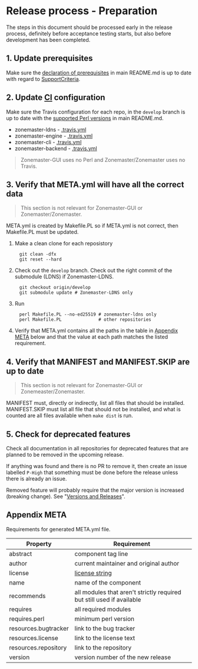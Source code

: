 Release process - Preparation
=============================


The steps in this document should be processed early in the release
process, definitely before acceptance testing starts, but also before
development has been completed.


## 1. Update prerequisites

Make sure the [declaration of prerequisites] in main README.md is up to date
with regard to [SupportCriteria].


## 2. Update [CI] configuration

Make sure the Travis configuration for each repo, in the `develop` branch
is up to date with the [supported Perl versions] in main README.md.

 * zonemaster-ldns - [.travis.yml][ldns.travis]
 * zonemaster-engine - [.travis.yml][engine.travis]
 * zonemaster-cli - [.travis.yml][cli.travis]
 * zonemaster-backend - [.travis.yml][backend.travis]

> Zonemaster-GUI uses no Perl and Zonemaster/Zonemaster uses no Travis.


## 3. Verify that META.yml will have all the correct data

> This section is not relevant for Zonemaster-GUI or Zonemaster/Zonemaster.

META.yml is created by Makefile.PL so if META.yml is not correct, then
Makefile.PL must be updated.

  1. Make a clean clone for each reposistory
```
     git clean -dfx
     git reset --hard
```
  2. Check out the `develop` branch. Check out the right commit
     of the submodule (LDNS) if Zonemaster-LDNS.
```
     git checkout origin/develop
     git submodule update # Zonemaster-LDNS only
```
  3. Run
```
     perl Makefile.PL --no-ed25519 # zonemaster-ldns only
     perl Makefile.PL              # other repositories
```
  4. Verify that META.yml contains all the paths in the table in [Appendix META]
     below and that the value at each path matches the listed requirement.


## 4. Verify that MANIFEST and MANIFEST.SKIP are up to date

> This section is not relevant for Zonemaster-GUI or Zonemeaster/Zonemaster.

MANIFEST must, directly or indirectly, list all files that should be installed.
MANIFEST.SKIP must list all file that should not be installed, and what is
counted are all files available when `make dist` is run.


## 5. Check for deprecated features

Check all documentation in all repositories for deprecated features that are
planned to be removed in the upcoming release.

If anything was found and there is no PR to remove it, then create an issue
labelled `P-High` that something must be done before the release unless there is
already an issue.

Removed feature will probably require that the major version is increased
(breaking change). See "[Versions and Releases]".


## Appendix META

Requirements for generated META.yml file.

Property             | Requirement
---------------------|----------------------------------------------------------------------
abstract             | component tag line
author               | current maintainer and original author
license              | [license string]
name                 | name of the component
recommends           | all modules that aren't strictly required but still used if available
requires             | all required modules
requires.perl        | minimum perl version
resources.bugtracker | link to the bug tracker
resources.license    | link to the license text
resources.repository | link to the repository
version              | version number of the new release


<!-- Zonemaster links point on purpose on the develop branch. -->
[CI]:                                      https://github.com/travis-ci/travis-ci
[declaration of prerequisites]:            https://github.com/zonemaster/zonemaster/blob/develop/README.md#prerequisites
[license string]:                          https://metacpan.org/pod/CPAN::Meta::Spec#license
[SupportCriteria]:                         https://github.com/zonemaster/zonemaster/blob/develop/docs/internal/maintenance/SupportCriteria.md
[ldns.travis]:                             https://github.com/zonemaster/zonemaster-ldns/blob/develop/.travis.yml
[engine.travis]:                           https://github.com/zonemaster/zonemaster-engine/blob/develop/.travis.yml
[cli.travis]:                              https://github.com/zonemaster/zonemaster-cli/blob/develop/.travis.yml
[backend.travis]:                          https://github.com/zonemaster/zonemaster-backend/blob/develop/.travis.yml
[supported Perl versions]:                 https://github.com/zonemaster/zonemaster/blob/develop/README.md#supported-perl-versions
[Appendix META]:                           #appendix-meta
[Versions and Releases]:                   ../../design/Versions%20and%20Releases.md
